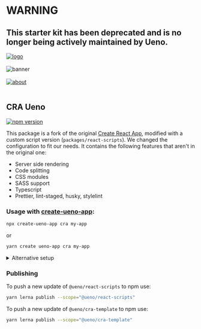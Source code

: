 # WARNING

## This starter kit has been deprecated and is no longer being actively maintained by Ueno. 

[![logo](https://user-images.githubusercontent.com/937328/53345335-9133e980-390c-11e9-9e81-d7c000195415.png)](https://ueno.co/?utm_source=github&utm_campaign=ueno-cra-starter)
<br /><br />
![banner](https://user-images.githubusercontent.com/937328/53875765-3762ac00-3ffd-11e9-8ca3-03db4337a1f0.png)
<br /><br />
[![about](https://user-images.githubusercontent.com/937328/51540139-999c8e80-1e4d-11e9-866d-284657a34744.png)](https://ueno.co/contact/?utm_source=github&utm_campaign=ueno-cra-starter)
<br /><br />

## CRA Ueno

[![npm version](https://badge.fury.io/js/%40ueno%2Freact-scripts.svg)](https://badge.fury.io/js/%40ueno%2Freact-scripts)

This package is a fork of the original [Create React App](https://github.com/facebook/create-react-app), modified with a custom script version (`packages/react-scripts`). We changed the configuration to fit our needs. It contains the following features that aren't in the original one:

- Server side rendering
- Code splitting
- CSS modules
- SASS support
- Typescript
- Prettier, lint-staged, husky, stylelint

### Usage with [create-ueno-app](https://github.com/ueno-llc/create-ueno-app):

```bash
npx create-ueno-app cra my-app
```

or

```bash
yarn create ueno-app cra my-app
```

<details>
  <summary>Alternative setup</summary>
  <p>
  If you already have `create-react-app` installed, you won't have to install anything, you'll just have to supply the script version.

```bash
create-react-app --scripts-version @ueno/react-scripts my-app
```

  </p>
</details>

### Publishing

To push a new update of `@ueno/react-scripts` to npm use:

```bash
yarn lerna publish --scope="@ueno/react-scripts"
```

To push a new update of `@ueno/cra-template` to npm use:

```bash
yarn lerna publish --scope="@ueno/cra-template"
```
